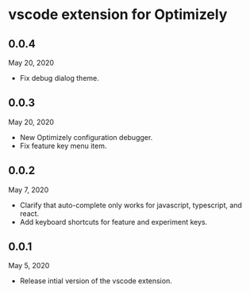 # vscode extension for Optimizely

## 0.0.4
May 20, 2020
 - Fix debug dialog theme.  

## 0.0.3
May 20, 2020
 - New Optimizely configuration debugger.
 - Fix feature key menu item.  

## 0.0.2
May 7, 2020
 - Clarify that auto-complete only works for javascript, typescript, and react.
 - Add keyboard shortcuts for feature and experiment keys.  

## 0.0.1
May 5, 2020
 - Release intial version of the vscode extension.

